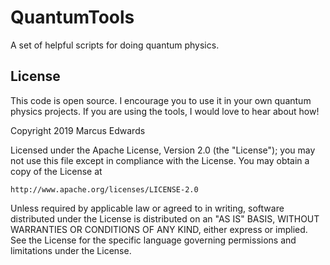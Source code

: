 # QuantumTools
A set of helpful scripts for doing quantum physics.

## License

This code is open source. I encourage you to use it in your own 
quantum physics projects. If you are using the tools, I would 
love to hear about how!

Copyright 2019 Marcus Edwards

Licensed under the Apache License, Version 2.0 (the "License");
you may not use this file except in compliance with the License.
You may obtain a copy of the License at

    http://www.apache.org/licenses/LICENSE-2.0

Unless required by applicable law or agreed to in writing, software
distributed under the License is distributed on an "AS IS" BASIS,
WITHOUT WARRANTIES OR CONDITIONS OF ANY KIND, either express or implied.
See the License for the specific language governing permissions and
limitations under the License.
